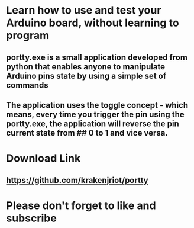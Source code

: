 # Learn how to use and test your Arduino board, without learning to program
## portty.exe is a small application developed from python that enables anyone to manipulate Arduino pins state by using a simple set of commands

## The application uses the toggle concept - which means, every time you trigger the pin using the portty.exe, the application will reverse the pin current state from ## 0 to 1 and vice versa.

# Download Link
## https://github.com/krakenjriot/portty​

# Please don't forget to like and subscribe

